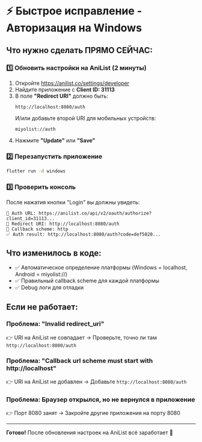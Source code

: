 # ⚡ Быстрое исправление - Авторизация на Windows

## Что нужно сделать ПРЯМО СЕЙЧАС:

### 1️⃣ Обновить настройки на AniList (2 минуты)

1. Откройте https://anilist.co/settings/developer
2. Найдите приложение с **Client ID: 31113**
3. В поле **"Redirect URI"** должно быть:
   ```
   http://localhost:8080/auth
   ```
   И/или добавьте второй URI для мобильных устройств:
   ```
   miyolist://auth
   ```
4. Нажмите **"Update"** или **"Save"**

### 2️⃣ Перезапустить приложение

```bash
flutter run -d windows
```

### 3️⃣ Проверить консоль

После нажатия кнопки "Login" вы должны увидеть:

```
🔐 Auth URL: https://anilist.co/api/v2/oauth/authorize?client_id=31113...
📍 Redirect URI: http://localhost:8080/auth
🔗 Callback scheme: http
✅ Auth result: http://localhost:8080/auth?code=def5020...
```

## Что изменилось в коде:

- ✅ Автоматическое определение платформы (Windows = localhost, Android = miyolist://)
- ✅ Правильный callback scheme для каждой платформы
- ✅ Debug логи для отладки

## Если не работает:

### Проблема: "Invalid redirect_uri"
👉 URI на AniList не совпадает → Проверьте, точно ли там `http://localhost:8080/auth`

### Проблема: "Callback url scheme must start with http://localhost"
👉 URI на AniList не добавлен → Добавьте `http://localhost:8080/auth`

### Проблема: Браузер открылся, но не вернулся в приложение
👉 Порт 8080 занят → Закройте другие приложения на порту 8080

---

**Готово!** После обновления настроек на AniList всё заработает 🎉
